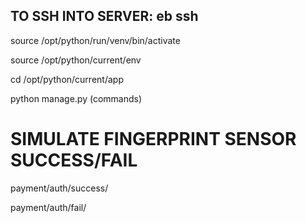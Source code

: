 TO SSH INTO SERVER:
eb ssh
--
source /opt/python/run/venv/bin/activate <p>
source /opt/python/current/env<p>
cd /opt/python/current/app<p>
python manage.py (commands)


<p>

<h1>SIMULATE FINGERPRINT SENSOR SUCCESS/FAIL</h1>
<p>payment/auth/success/</p>
<p>payment/auth/fail/</p>